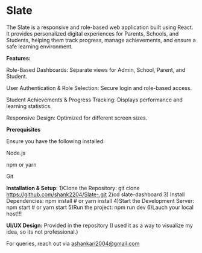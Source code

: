 # Slate
The Slate  is a responsive and role-based web application built using React. It provides personalized digital experiences for Parents, Schools, and Students, helping them track progress, manage achievements, and ensure a safe learning environment.

**Features:**

Role-Based Dashboards: Separate views for Admin, School, Parent, and Student.

User Authentication & Role Selection: Secure login and role-based access.

Student Achievements & Progress Tracking: Displays performance and learning statistics.

Responsive Design: Optimized for different screen sizes.

**Prerequisites**

Ensure you have the following installed:

Node.js

npm or yarn

Git

**Installation & Setup**:
1)Clone the Repository:
git clone https://github.com/shank2204/Slate-.git
2)cd slate-dashboard
3) Install Dependencies:
npm install  # or yarn install
4)Start the Development Server:
npm start  # or yarn start
5)Run the project:
npm run dev
6)Lauch your local host!!!


 **UI/UX Design:**
Provided in the repository
(I used it as a way to visualize my idea, so its not professional.)

For queries, reach out via ashankari2004@gmail.com


